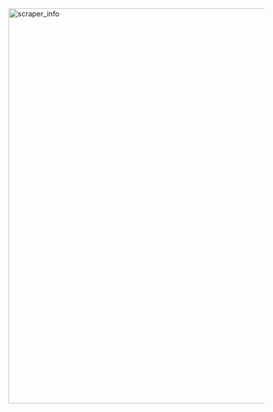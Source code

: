 
<img width="778" alt="scraper_info" src="https://github.com/user-attachments/assets/f2f1ad11-7565-448a-8309-52f52b6c1313">
